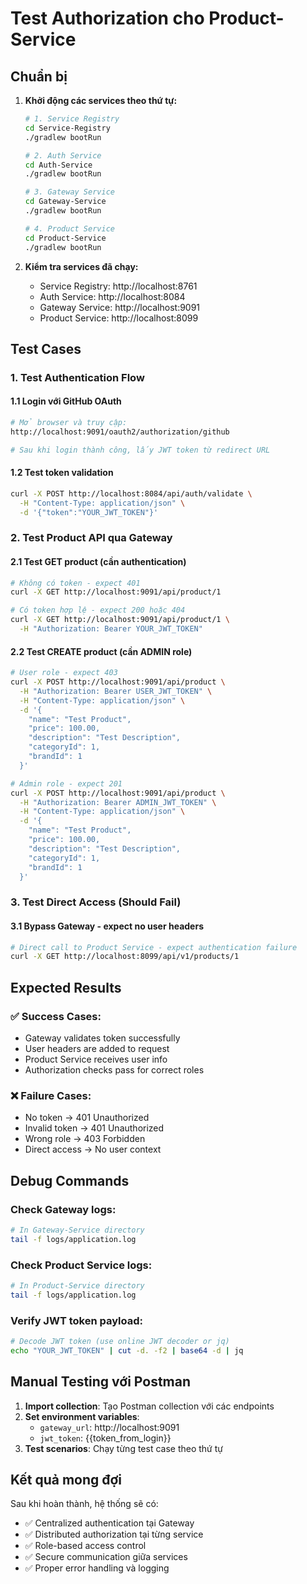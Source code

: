 # Test Authorization cho Product-Service

## Chuẩn bị

1. **Khởi động các services theo thứ tự:**
   ```bash
   # 1. Service Registry
   cd Service-Registry
   ./gradlew bootRun
   
   # 2. Auth Service  
   cd Auth-Service
   ./gradlew bootRun
   
   # 3. Gateway Service
   cd Gateway-Service
   ./gradlew bootRun
   
   # 4. Product Service
   cd Product-Service
   ./gradlew bootRun
   ```

2. **Kiểm tra services đã chạy:**
   - Service Registry: http://localhost:8761
   - Auth Service: http://localhost:8084
   - Gateway Service: http://localhost:9091
   - Product Service: http://localhost:8099

## Test Cases

### 1. Test Authentication Flow

#### 1.1 Login với GitHub OAuth
```bash
# Mở browser và truy cập:
http://localhost:9091/oauth2/authorization/github

# Sau khi login thành công, lấy JWT token từ redirect URL
```

#### 1.2 Test token validation
```bash
curl -X POST http://localhost:8084/api/auth/validate \
  -H "Content-Type: application/json" \
  -d '{"token":"YOUR_JWT_TOKEN"}'
```

### 2. Test Product API qua Gateway

#### 2.1 Test GET product (cần authentication)
```bash
# Không có token - expect 401
curl -X GET http://localhost:9091/api/product/1

# Có token hợp lệ - expect 200 hoặc 404
curl -X GET http://localhost:9091/api/product/1 \
  -H "Authorization: Bearer YOUR_JWT_TOKEN"
```

#### 2.2 Test CREATE product (cần ADMIN role)
```bash
# User role - expect 403
curl -X POST http://localhost:9091/api/product \
  -H "Authorization: Bearer USER_JWT_TOKEN" \
  -H "Content-Type: application/json" \
  -d '{
    "name": "Test Product",
    "price": 100.00,
    "description": "Test Description",
    "categoryId": 1,
    "brandId": 1
  }'

# Admin role - expect 201
curl -X POST http://localhost:9091/api/product \
  -H "Authorization: Bearer ADMIN_JWT_TOKEN" \
  -H "Content-Type: application/json" \
  -d '{
    "name": "Test Product",
    "price": 100.00,
    "description": "Test Description", 
    "categoryId": 1,
    "brandId": 1
  }'
```

### 3. Test Direct Access (Should Fail)

#### 3.1 Bypass Gateway - expect no user headers
```bash
# Direct call to Product Service - expect authentication failure
curl -X GET http://localhost:8099/api/v1/products/1
```

## Expected Results

### ✅ Success Cases:
- Gateway validates token successfully
- User headers are added to request
- Product Service receives user info
- Authorization checks pass for correct roles

### ❌ Failure Cases:
- No token → 401 Unauthorized
- Invalid token → 401 Unauthorized  
- Wrong role → 403 Forbidden
- Direct access → No user context

## Debug Commands

### Check Gateway logs:
```bash
# In Gateway-Service directory
tail -f logs/application.log
```

### Check Product Service logs:
```bash
# In Product-Service directory  
tail -f logs/application.log
```

### Verify JWT token payload:
```bash
# Decode JWT token (use online JWT decoder or jq)
echo "YOUR_JWT_TOKEN" | cut -d. -f2 | base64 -d | jq
```

## Manual Testing với Postman

1. **Import collection**: Tạo Postman collection với các endpoints
2. **Set environment variables**: 
   - `gateway_url`: http://localhost:9091
   - `jwt_token`: {{token_from_login}}
3. **Test scenarios**: Chạy từng test case theo thứ tự

## Kết quả mong đợi

Sau khi hoàn thành, hệ thống sẽ có:
- ✅ Centralized authentication tại Gateway
- ✅ Distributed authorization tại từng service
- ✅ Role-based access control
- ✅ Secure communication giữa services
- ✅ Proper error handling và logging
